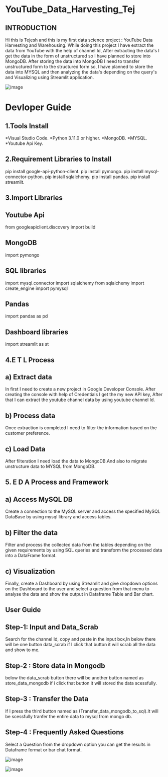 # YouTube_Data_Harvesting_Tej
## INTRODUCTION
Hi this is Tejesh and this is my first data science project : YouTube Data Harvesting and Warehousing. While doing this project I have extract the data from YouTube with the help of channel Id, After extracting the data's I get the data in the form of unstructured so I have planned to store into MongoDB. After storing the data into MongoDB I need to transfer unstructured form to the structured form so, I have planned to store the data into MYSQL and then analyzing the data's depending on the query's and Visualizing using Streamlit application.


![image](https://github.com/Tejesh-25/YouTube_Data_Harvesting_Tej/assets/140998711/9550cf99-8b4a-49f8-bb93-01faa85b894c)

# Devloper Guide
## 1.Tools Install
*Visual Studio Code.
*Python 3.11.0 or higher.
*MongoDB.
*MYSQL.
*Youtube Api Key.

## 2.Requirement Libraries to Install
  pip install google-api-python-client.
  pip install pymongo.
  pip install mysql-connector-python.
  pip install sqlalchemy.
  pip install pandas.
  pip install streamlit.
  
## 3.Import Libraries
## Youtube Api
  from googleapiclient.discovery import build
## MongoDB
  import pymongo
  
## SQL libraries
  import mysql.connector
  import sqlalchemy
  from sqlalchemy import create_engine
  import pymysql
  
## Pandas
  import pandas as pd
## Dashboard libraries
  import streamlit as st
## 4.E T L Process
## a) Extract data
  In first I need to create a new project in Google Developer Console. After creating the console with help of Credentials I get the my new API key, After that I can          extract the youtube channel data by using youtube channel Id.
## b) Process data 
  Once extraction is completed I need to filter the information based on the customer preference.
## c) Load Data 
  After filteration I need load the data to MongoDB.And also to migrate unstructure data to MYSQL from MongoDB.
## 5. E D A Process and Framework
## a) Access MySQL DB
  Create a connection to the MySQL server and access the specified MySQL DataBase by using mysql library and access tables.
## b) Filter the data
  Filter and process the collected data from the tables depending on the given requirements by using SQL queries and transform the processed data into a DataFrame format.
## c) Visualization
  Finally, create a Dashboard by using Streamlit and give dropdown options on the Dashboard to the user and select a question from that menu to analyse the data and show      the output in Dataframe Table and Bar chart.
## User Guide 
## Step-1: Input and Data_Scrab 
  Search for the channel Id, copy and paste in the input box,In below there will be one button  data_scrab if I click that button it will scrab all the data and show to me.
## Step-2 : Store data in Mongodb
  below the data_scrab button there will be another button named as store_data_mongodb if i click that button it will stored the data scessfully.
## Step-3 : Transfer the Data
  If I press the third button named as (Transfer_data_mongodb_to_sql).It will be scessfully tranfer the entire data to mysql from mongo db.
## Step-4 : Frequently Asked Questions
  Select a Question from the dropdown option you can get the results in Dataframe format or bar chat format.
  
  ![image](https://github.com/Tejesh-25/YouTube_Data_Harvesting_Tej/assets/140998711/0b904d4e-9aed-4c17-b946-ce2cede1e845)
  
  ![image](https://github.com/Tejesh-25/YouTube_Data_Harvesting_Tej/assets/140998711/e068ac00-a2d4-4266-b419-d40caa3f6f0a)



  
